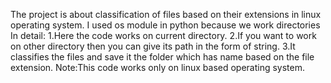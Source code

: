 The project is about classification of files based on their extensions in linux operating system.
I used os module in python because we work directories
In detail:
        1.Here the code works on current directory.
        2.If you want to work on other directory then you can give its path in the form of string.
        3.It classifies the files and save it the folder which has name based on the file extension.
Note:This code works only on linux based operating system.
